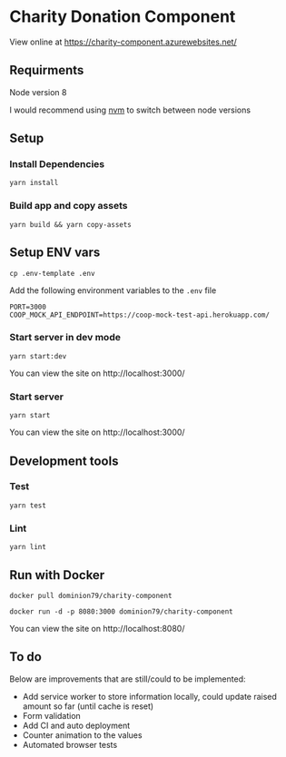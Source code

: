 # Charity Donation Component

View online at https://charity-component.azurewebsites.net/

## Requirments

Node version 8

I would recommend using [nvm](https://github.com/creationix/nvm/blob/master/README.md) to switch between node versions


## Setup

### Install Dependencies 

`yarn install`

### Build app and copy assets

`yarn build && yarn copy-assets`

## Setup ENV vars

`cp .env-template .env`

Add the following environment variables to the `.env` file

```
PORT=3000
COOP_MOCK_API_ENDPOINT=https://coop-mock-test-api.herokuapp.com/
```

### Start server in dev mode

`yarn start:dev`

You can view the site on http://localhost:3000/

### Start server

`yarn start`

You can view the site on http://localhost:3000/

## Development tools

### Test 

`yarn test`

### Lint

`yarn lint`


## Run with Docker

`docker pull dominion79/charity-component`

`docker run -d -p 8080:3000 dominion79/charity-component`

You can view the site on http://localhost:8080/

## To do

Below are improvements that are still/could to be implemented: 

* Add service worker to store information locally, could update raised amount so far (until cache is reset)
* Form validation 
* Add CI and auto deployment 
* Counter animation to the values
* Automated browser tests
